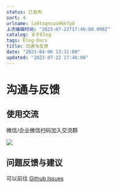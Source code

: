 ```yaml
---
status: 已发布
sort: 4
urlname: la9toqncox96kfp8
上次编辑时间: "2023-07-22T17:46:00.000Z"
catalog: 关于Elog
tags: Elog-Docs
title: 沟通与反馈
date: "2023-04-06 13:31:00"
updated: "2023-07-22 17:46:00"
---
```


# 沟通与反馈

## 使用交流

微信/企业微信扫码加入交流群

![](https://blogimagesrep-1257180516.cos.ap-guangzhou.myqcloud.com/elog-docs-images/34edceb3edb3aa7f7d28a67e17a13ecb.png)

## 问题反馈与建议

可以前往 [Github Issues](https://github.com/LetTTGACO/elog/issues)
